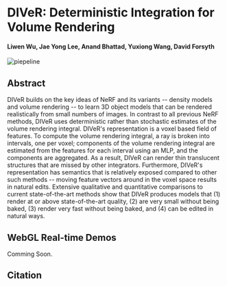 # DIVeR: Deterministic Integration for Volume Rendering
#### Liwen Wu, Jae Yong Lee, Anand Bhattad, Yuxiong Wang, David Forsyth
![piepeline](https://user-images.githubusercontent.com/93700419/142551733-4ffc8bb5-3088-4142-a6dc-f91a51248257.png)

## Abstract
DIVeR builds on the key ideas of NeRF and its variants -- density models and volume rendering -- to learn 3D object models that can be rendered realistically from small numbers of images.  In contrast to all previous NeRF methods, DIVeR uses deterministic rather than stochastic estimates of the volume rendering integral.  DIVeR's representation is a voxel based field of features.  To compute the volume rendering integral, a ray is broken into intervals, one per voxel; components of the volume rendering integral are estimated from the features for each interval using an MLP, and the components are aggregated.  As a result, DIVeR can render thin translucent structures that are missed by other integrators.  Furthermore, DIVeR's representation has semantics that is relatively exposed compared to other such methods -- moving feature vectors around in the voxel space results in natural edits. Extensive qualitative and quantitative comparisons to current state-of-the-art methods show that DIVeR produces models that (1) render at or above state-of-the-art quality, (2) are very small without being baked, (3) render very fast without being baked, and (4) can be edited in natural ways.

## WebGL Real-time Demos
Comming Soon.

## Citation
